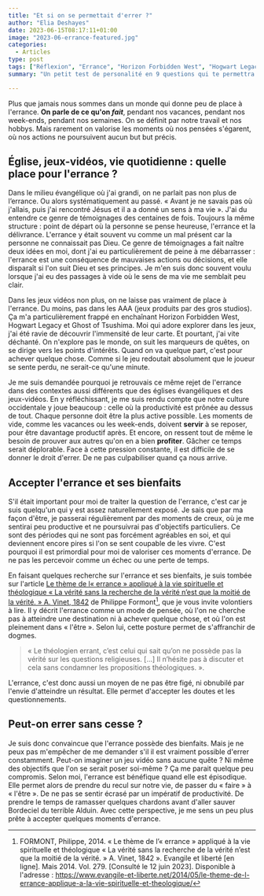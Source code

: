 ```yaml
---
title: "Et si on se permettait d'errer ?"
author: "Elia Deshayes"
date: 2023-06-15T08:17:11+01:00
image: "2023-06-errance-featured.jpg"
categories:
  - Articles
type: post
tags: ["Réflexion", "Errance", "Horizon Forbidden West", "Hogwart Legacy", "Ghost of Tsushima", "Jeux vidéo", "Foi", "Église"]
summary: "Un petit test de personalité en 9 questions qui te permettra de trouver ton alter ego dans le film Encanto !"

---
```


Plus que jamais nous sommes dans un monde qui donne peu de place à l'errance. **On parle de ce qu'on *fait***, pendant nos vacances, pendant nos week-ends, pendant nos semaines. On se définit par notre travail et nos hobbys. Mais rarement on valorise les moments où nos pensées s'égarent, où nos actions ne poursuivent aucun but but précis.

## Église, jeux-vidéos, vie quotidienne : quelle place pour l'errance ?

Dans le milieu évangélique où j'ai grandi, on ne parlait pas non plus de l’errance. Ou alors systématiquement au passé. « Avant je ne savais pas où j'allais, puis j'ai rencontré Jésus et il a a donné un sens à ma vie ». J'ai du entendre ce genre de témoignages des centaines de fois. Toujours la même structure : point de départ où la personne se pense heureuse, l'errance et la délivrance. L'errance y était souvent vu comme un mal présent car la personne ne connaissait pas Dieu. Ce genre de témoignages a fait naître deux idées en moi, dont j'ai eu particulièrement de peine à me débarrasser : l'errance est une conséquence de mauvaises actions ou décisions, et elle disparaît si l'on suit Dieu et ses principes. Je m'en suis donc souvent voulu lorsque j'ai eu des passages à vide où le sens de ma vie me semblait peu clair. 

Dans les jeux vidéos non plus, on ne laisse pas vraiment de place à l'errance. Du moins, pas dans les  AAA (jeux produits par des gros studios). Ça m'a particulièrement frappé en enchaînant Horizon Forbidden West, Hogwart Legacy et Ghost of Tsushima. Moi qui adore explorer dans les jeux, j'ai été ravie de découvrir l'immensité de leur carte. Et pourtant, j'ai vite déchanté. On n'explore pas le monde, on suit les marqueurs de quêtes, on se dirige vers les points d'intérêts. Quand on va quelque part, c'est pour achever quelque chose. Comme si le jeu redoutait absolument que le joueur se sente perdu, ne serait-ce qu'une minute. 

Je me suis demandée pourquoi je retrouvais ce même rejet de l'errance dans des contextes aussi différents que des églises évangéliques et des jeux-vidéos. En y réfléchissant, je me suis rendu compte que notre culture occidentale y joue beaucoup : celle où la productivité est prônée au dessus de tout. Chaque personne doit être la plus active possible. Les moments de vide, comme les vacances ou les week-ends, doivent **servir** à se reposer, pour être davantage productif après. Et encore, on ressent tout de même le besoin de prouver aux autres qu'on en a bien **profiter**. Gâcher ce temps serait déplorable. Face à cette pression constante, il est difficile de se donner le droit d'errer. De ne pas culpabiliser quand ça nous arrive.

## Accepter l'errance et ses bienfaits

S'il était important pour moi de traiter la question de l'errance, c'est car je suis quelqu'un qui y est assez naturellement exposé. Je sais que par ma façon d'être, je passerai régulièrement par des moments de creux, où je me sentirai peu productive et ne poursuivrai pas d'objectifs particuliers. Ce sont des périodes qui ne sont pas forcément agréables en soi, et qui deviennent encore pires si l'on se sent coupable de les vivre. C'est pourquoi il est primordial pour moi de valoriser ces moments d'errance. De ne pas les percevoir comme un échec ou une perte de temps. 

En faisant quelques recherche sur l'errance et ses bienfaits, je suis tombée sur l'article [Le thème de l« errance » appliqué à la vie spirituelle et théologique « La vérité sans la recherche de la vérité n’est que la moitié de la vérité. » A. Vinet, 1842](https://www.evangile-et-liberte.net/2014/05/le-theme-de-l-errance-applique-a-la-vie-spirituelle-et-theologique/) de Philippe Formont[^ref], que je vous invite volontiers à lire. Il y décrit l'errance comme un mode de pensée, où l'on ne cherche pas à atteindre une destination ni à achever quelque chose, et où l'on est pleinement dans « l'être ». Selon lui, cette posture permet de s'affranchir de dogmes.

> « Le théologien errant, c’est celui qui sait qu’on ne possède pas la vérité sur les questions religieuses. [...] Il n’hésite pas à discuter et cela sans condamner les propositions théologiques. ».

L'errance, c'est donc aussi un moyen de ne pas être figé, ni obnubilé par l'envie d'atteindre un résultat. Elle permet d'accepter les doutes et les questionnements.

## Peut-on errer sans cesse ?

Je suis donc convaincue que l'errance possède des bienfaits. Mais je ne peux pas m'empêcher de me demander s'il il est vraiment possible d'errer constamment. Peut-on imaginer un jeu vidéo sans aucune quête ? Ni même  des objectifs que l'on se serait poser soi-même ? Ça me parait quelque peu compromis. Selon moi, l'errance est bénéfique quand elle est épisodique. Elle permet alors de prendre du recul sur notre vie, de passer du « faire » à « l'être ». De ne pas se sentir écrasé par un impératif de productivité. De prendre le temps de ramasser quelques chardons avant d'aller sauver Bordeciel du terrible Alduin. Avec cette perspective, je me sens un peu plus prête à accepter quelques moments d'errance.

[^ref]: FORMONT, Philippe, 2014. « Le thème de l’« errance » appliqué à la vie spirituelle et théologique « La vérité sans la recherche de la vérité n’est que la moitié de la vérité. » A. Vinet, 1842 ». Evangile et liberté [en ligne]. Mais 2014. Vol. 279. [Consulté le 12 juin 2023]. Disponible à l'adresse : https://www.evangile-et-liberte.net/2014/05/le-theme-de-l-errance-applique-a-la-vie-spirituelle-et-theologique/ 